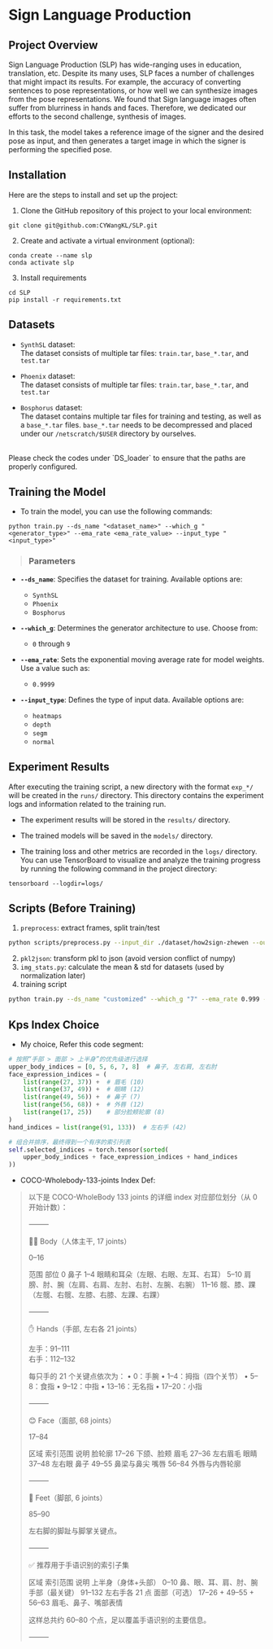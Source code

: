 # Sign Language Production

## Project Overview

Sign Language Production (SLP) has wide-ranging uses in education, translation, etc. Despite its many uses, SLP faces a number of challenges that might impact its results. For example, the accuracy of converting sentences to pose representations, or how well we can synthesize images from the pose representations. We found that Sign language images often suffer from blurriness in hands and faces. Therefore, we dedicated our efforts to the second challenge, synthesis of images. <br>

In this task, the model takes a reference image of the signer and the desired pose as input, and then generates a target image in which the signer is performing the specified pose.


## Installation

Here are the steps to install and set up the project: <br>

1. Clone the GitHub repository of this project to your local environment: <br>
```
git clone git@github.com:CYWangKL/SLP.git
```

2. Create and activate a virtual environment (optional): <br>
```
conda create --name slp
conda activate slp
```

3. Install requirements
```
cd SLP
pip install -r requirements.txt
```

## Datasets

- `SynthSL` dataset: <br>
The dataset consists of multiple tar files: `train.tar`, `base_*.tar`, and `test.tar`

- `Phoenix` dataset: <br>
The dataset consists of multiple tar files: `train.tar`, `base_*.tar`, and `test.tar`


- `Bosphorus` dataset: <br>
The dataset contains multiple tar files for training and testing, as well as a `base_*.tar` files. `base_*.tar` needs to be decompressed and placed under our `/netscratch/$USER` directory by ourselves.

<br>
Please check the codes under `DS_loader` to ensure that the paths are properly configured.



## Training the Model

- To train the model, you can use the following commands:
```
python train.py --ds_name "<dataset_name>" --which_g "<generator_type>" --ema_rate <ema_rate_value> --input_type "<input_type>"
```
> ### Parameters

- **`--ds_name`**: Specifies the dataset for training. Available options are:
  - `SynthSL`
  - `Phoenix`
  - `Bosphorus`

- **`--which_g`**: Determines the generator architecture to use. Choose from:
  - `0` through `9`

- **`--ema_rate`**: Sets the exponential moving average rate for model weights. Use a value such as:
  - `0.9999`

- **`--input_type`**: Defines the type of input data. Available options are:
  - `heatmaps`
  - `depth`
  - `segm`
  - `normal`


## Experiment Results

After executing the training script, a new directory with the format `exp_*/` will be created in the `runs/` directory. This directory contains the experiment logs and information related to the training run.

- The experiment results will be stored in the `results/` directory. 

- The trained models will be saved in the `models/` directory.

- The training loss and other metrics are recorded in the `logs/` directory. You can use TensorBoard to visualize and analyze the training progress by running the following command in the project directory:
```
tensorboard --logdir=logs/
```

## Scripts (Before Training)
1. `preprocess`: extract frames, split train/test
  ```bash
  python scripts/preprocess.py --input_dir ./dataset/how2sign-zhewen --output_dir ./dataset/customized_dataset
  ```
2. `pkl2json`: transform pkl to json (avoid version conflict of numpy)
3. `img_stats.py`: calculate the mean & std for datasets (used by normalization later)
4. training script
  ```bash
  python train.py --ds_name "customized" --which_g "7" --ema_rate 0.999 --input_type "heatmaps" --hand_l1 True
  ```

## Kps Index Choice
* My choice, Refer this code segment:
```py
# 按照“手部 > 面部 > 上半身”的优先级进行选择
upper_body_indices = [0, 5, 6, 7, 8]  # 鼻子, 左右肩, 左右肘
face_expression_indices = (
    list(range(27, 37)) +  # 眉毛 (10)
    list(range(37, 49)) +  # 眼睛 (12)
    list(range(49, 56)) +  # 鼻子 (7)
    list(range(56, 68)) +  # 外唇 (12)
    list(range(17, 25))    # 部分脸颊轮廓 (8)
)
hand_indices = list(range(91, 133))  # 左右手 (42)

# 组合并排序，最终得到一个有序的索引列表
self.selected_indices = torch.tensor(sorted(
    upper_body_indices + face_expression_indices + hand_indices
))
```

* COCO-Wholebody-133-joints Index Def:
> 以下是 COCO-WholeBody 133 joints 的详细 index 对应部位划分（从 0 开始计数）：
>
>  ⸻
>
>  🧍‍♂️ Body（人体主干, 17 joints）
>
>  0–16
>
>  范围 部位
>  0 鼻子
>  1–4 眼睛和耳朵（左眼、右眼、左耳、右耳）
>  5–10 肩膀、肘、腕（左肩、右肩、左肘、右肘、左腕、右腕）
>  11–16 髋、膝、踝（左髋、右髋、左膝、右膝、左踝、右踝）
>
>
>  ⸻
>
>  ✋ Hands（手部, 左右各 21 joints）
>
>  左手：91–111  
>  右手：112–132
>
>  每只手的 21 个关键点依次为：
>  • 0：手腕
>  • 1–4：拇指（四个关节）
>  • 5–8：食指
>  • 9–12：中指
>  • 13–16：无名指
>  • 17–20：小指
>
>  ⸻
>
>  😊 Face（面部, 68 joints）
>
>  17–84
>
>  区域 索引范围 说明
>  脸轮廓 17–26 下颌、脸颊
>  眉毛 27–36 左右眉毛
>  眼睛 37–48 左右眼
>  鼻子 49–55 鼻梁与鼻尖
>  嘴唇 56–84 外唇与内唇轮廓
>
>
>  ⸻
>
>  🦶 Feet（脚部, 6 joints）
>
>  85–90
>
>  左右脚的脚趾与脚掌关键点。
>
>  ⸻
>
>  ✅ 推荐用于手语识别的索引子集
>
>  区域 索引范围 说明
>  上半身（身体+头部） 0–10 鼻、眼、耳、肩、肘、腕
>  手部（最关键） 91–132 左右手各 21 点
>  面部（可选） 17–26 + 49–55 + 56–63 眉毛、鼻子、嘴部表情
>
>  这样总共约 60–80 个点，足以覆盖手语识别的主要信息。
>
>  ⸻